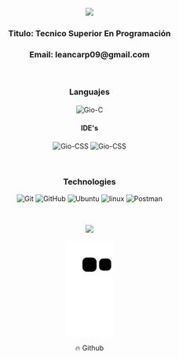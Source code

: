 <!---
LeanIsaac/LeanIsaac is a ✨ special ✨ repository because its `README.md` (this file) appears on your GitHub profile.
You can click the Preview link to take a look at your changes.

--->
<!---
<p align='center'>
    <img src="https://media.giphy.com/media/3o7520JM4Eah9ntP2g/giphy.gif">
</p>
--->
<p align='center'>
<img src="https://media.giphy.com/media/qgQUggAC3Pfv687qPC/giphy.gif">
</p>
<!---
<div align=center>
  <h3><b>Estudiante de la UTN</b></h3>
</div>
--->
<div align=center>
<h3><b>Titulo: Tecnico Superior En Programación</b></h3>
</div>

<div align=center>
<h3><b>Email: leancarp09@gmail.com </b></h3>
</div>

<br>
<div align=center>
<h3><b> Languajes</b></h3>

<!--![C](https://img.shields.io/badge/-C-000?&logo=C)
<img src="https://img.shields.io/badge/JavaScript-F7DF1E?style=for-the-badge&logo=javascript&logoColor=414141" />
-->
 <img align="center" alt="Gio-C" height="50" width="50" src="https://cdn.jsdelivr.net/gh/devicons/devicon/icons/c/c-original.svg">    
    
</div>

 <h4 align = "center"> IDE's </h4>
  <p align="center">
     <img align="center" alt="Gio-CSS" height="45" width="45" src="https://cdn.worldvectorlogo.com/logos/eclipse-11.svg">
     <img align="center" alt="Gio-CSS" height="45" width="45" src="https://cdn.jsdelivr.net/gh/devicons/devicon/icons/vscode/vscode-original.svg">
    <!--- <img align="center" alt="Gio-CSS" height="45" width="45" src="https://cdn.jsdelivr.net/gh/devicons/devicon/icons/visualstudio/visualstudio-plain.svg"> --->   
      </p>
</div>

<br>
<div align=center>
<h3><b> Technologies </b></h3>

<!---
![Visual Studio Code](https://img.shields.io/badge/Visual_Studio_Code-0078D4?style=for-the-badge&logo=visual%20studio%20code&logoColor=white)
--->
![Git](https://img.shields.io/badge/Git-F05032?style=for-the-badge&logo=git&logoColor=white)
![GitHub](https://img.shields.io/badge/GitHub-100000?style=for-the-badge&logo=github&logoColor=white)
![Ubuntu](https://img.shields.io/badge/Ubuntu-E95420?style=for-the-badge&logo=ubuntu&logoColor=white)
<img src="https://img.shields.io/badge/Linux-FCC624?style=for-the-badge&logo=linux&logoColor=black" alt="linux">
![Postman](https://img.shields.io/badge/Postman-FF6C37?style=for-the-badge&logo=Postman&logoColor=white)
</div>
<!--
<div align=center>
  <h3><b>📍 Contador de Visitas</b></h3>
</div>
-->
<br>
<p align="center" >   
  <img src="https://profile-counter.glitch.me/LeanIssac/count.svg" />  
</p>

 <div align=center>
    
![Snake animation](https://github.com/Al3ncar/Al3ncar/blob/output/github-contribution-grid-snake.svg) 
    
🔥 Github
    
